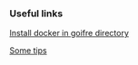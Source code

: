 ### Useful links

[Install docker in goifre directory](https://forum.intra.42.fr/topics/19933/messages/1#108130)

[Some tips](https://github.com/VBrazhnik/docker-1/wiki)
